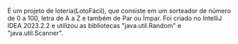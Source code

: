 É um projeto de loteria(LotoFácil), que consiste em um sorteador de número de 0 a 100, letra de A a Z e também de Par ou Ímpar. Foi criado no IntelliJ IDEA 2023.2.2 e utilizou as bibliotecas "java.util.Random" e "java.util.Scanner".
